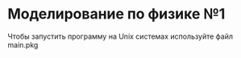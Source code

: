 # Моделирование по физике №1
  Чтобы запустить программу на Unix системах используйте файл main.pkg
